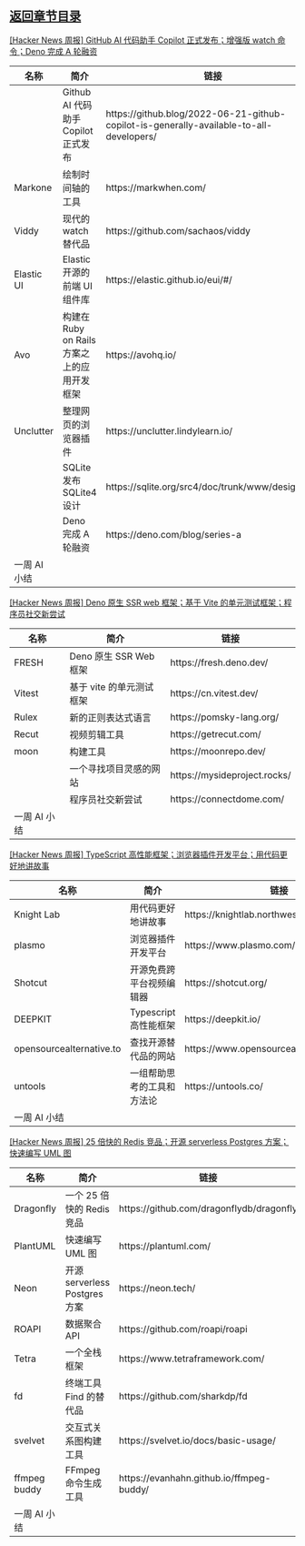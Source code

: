 ## [返回章节目录](../2022Q2-Hacker-News.md)


[[Hacker News 周报] GitHub AI 代码助手 Copilot 正式发布；增强版 watch 命令；Deno 完成 A
轮融资](https://www.bilibili.com/video/BV1B3411u7ZG)

<table>
  <theader>
    <th>名称</th>
    <th>简介</th>
    <th>链接</th>
  </theader><tbody>
    <tr>
      <td></td>
      <td>Github AI 代码助手 Copilot 正式发布</td>
      <td>https://github.blog/2022-06-21-github-copilot-is-generally-available-to-all-developers/</td>
    </tr><tr>
      <td>Markone</td>
      <td>绘制时间轴的工具</td>
      <td>https://markwhen.com/</td>
    </tr><tr>
      <td>Viddy</td>
      <td>现代的 watch 替代品</td>
      <td>https://github.com/sachaos/viddy</td>
    </tr><tr>
      <td>Elastic UI</td>
      <td>Elastic 开源的前端 UI 组件库</td>
      <td>https://elastic.github.io/eui/#/</td>
    </tr><tr>
      <td>Avo</td>
      <td>构建在 Ruby on Rails 方案之上的应用开发框架</td>
      <td>https://avohq.io/</td>
    </tr><tr>
      <td>Unclutter</td>
      <td>整理网页的浏览器插件</td>
      <td>https://unclutter.lindylearn.io/</td>
    </tr><tr>
      <td></td>
      <td>SQLite 发布 SQLite4 设计</td>
      <td>https://sqlite.org/src4/doc/trunk/www/design.wiki</td>
    </tr><tr>
      <td></td>
      <td>Deno 完成 A 轮融资</td>
      <td>https://deno.com/blog/series-a</td>
    </tr><tr>
      <td>一周 AI 小结</td>
      <td></td>
      <td></td>
    </tr>
  </tbody>
</table>

[[Hacker News 周报] Deno 原生 SSR web 框架；基于 Vite
的单元测试框架；程序员社交新尝试](https://www.bilibili.com/video/BV1sY411T7QL)

<table>
  <theader>
    <th>名称</th>
    <th>简介</th>
    <th>链接</th>
  </theader><tbody>
    <tr>
      <td>FRESH</td>
      <td>Deno 原生 SSR Web 框架</td>
      <td>https://fresh.deno.dev/</td>
    </tr><tr>
      <td>Vitest</td>
      <td>基于 vite 的单元测试框架</td>
      <td>https://cn.vitest.dev/</td>
    </tr><tr>
      <td>Rulex</td>
      <td>新的正则表达式语言</td>
      <td>https://pomsky-lang.org/</td>
    </tr><tr>
      <td>Recut</td>
      <td>视频剪辑工具</td>
      <td>https://getrecut.com/</td>
    </tr><tr>
      <td>moon</td>
      <td>构建工具</td>
      <td>https://moonrepo.dev/</td>
    </tr><tr>
      <td></td>
      <td>一个寻找项目灵感的网站</td>
      <td>https://mysideproject.rocks/</td>
    </tr><tr>
      <td></td>
      <td>程序员社交新尝试</td>
      <td>https://connectdome.com/</td>
    </tr><tr>
      <td>一周 AI 小结</td>
      <td></td>
      <td></td>
    </tr>
  </tbody>
</table>

[[Hacker News 周报] TypeScript
高性能框架；浏览器插件开发平台；用代码更好地讲故事](https://www.bilibili.com/video/BV1rS4y1i72U)

<table>
  <theader>
    <th>名称</th>
    <th>简介</th>
    <th>链接</th>
  </theader><tbody>
    <tr>
      <td>Knight Lab</td>
      <td>用代码更好地讲故事</td>
      <td>https://knightlab.northwestern.edu/projects/</td>
    </tr><tr>
      <td>plasmo</td>
      <td>浏览器插件开发平台</td>
      <td>https://www.plasmo.com/</td>
    </tr><tr>
      <td>Shotcut</td>
      <td>开源免费跨平台视频编辑器</td>
      <td>https://shotcut.org/</td>
    </tr><tr>
      <td>DEEPKIT</td>
      <td>Typescript 高性能框架</td>
      <td>https://deepkit.io/</td>
    </tr><tr>
      <td>opensourcealternative.to</td>
      <td>查找开源替代品的网站</td>
      <td>https://www.opensourcealternative.to/</td>
    </tr><tr>
      <td>untools</td>
      <td>一组帮助思考的工具和方法论</td>
      <td>https://untools.co/</td>
    </tr><tr>
      <td>一周 AI 小结</td>
      <td></td>
      <td></td>
    </tr>
  </tbody>
</table>

[[Hacker News 周报] 25 倍快的 Redis 竞品；开源 serverless Postgres 方案；快速编写 UML
图](https://www.bilibili.com/video/BV1L34y1L7zK)

<table>
  <theader>
    <th>名称</th>
    <th>简介</th>
    <th>链接</th>
  </theader><tbody>
    <tr>
      <td>Dragonfly</td>
      <td>一个 25 倍快的 Redis 竞品</td>
      <td>https://github.com/dragonflydb/dragonfly</td>
    </tr><tr>
      <td>PlantUML</td>
      <td>快速编写 UML 图</td>
      <td>https://plantuml.com/</td>
    </tr><tr>
      <td>Neon</td>
      <td>开源 serverless Postgres 方案</td>
      <td>https://neon.tech/</td>
    </tr><tr>
      <td>ROAPI</td>
      <td>数据聚合 API</td>
      <td>https://github.com/roapi/roapi</td>
    </tr><tr>
      <td>Tetra</td>
      <td>一个全栈框架</td>
      <td>https://www.tetraframework.com/</td>
    </tr><tr>
      <td>fd</td>
      <td>终端工具 Find 的替代品</td>
      <td>https://github.com/sharkdp/fd</td>
    </tr><tr>
      <td>svelvet</td>
      <td>交互式关系图构建工具</td>
      <td>https://svelvet.io/docs/basic-usage/</td>
    </tr><tr>
      <td>ffmpeg buddy</td>
      <td>FFmpeg 命令生成工具</td>
      <td>https://evanhahn.github.io/ffmpeg-buddy/</td>
    </tr><tr>
      <td>一周 AI 小结</td>
      <td></td>
      <td></td>
    </tr>
  </tbody>
</table>
